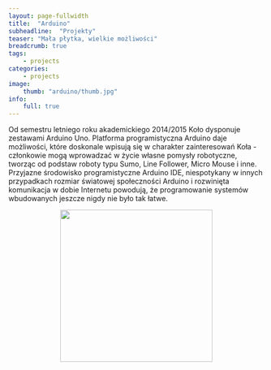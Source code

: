 ```yaml
---
layout: page-fullwidth
title:  "Arduino"
subheadline:  "Projekty"
teaser: "Mała płytka, wielkie możliwości"
breadcrumb: true
tags:
    - projects
categories:
    - projects
image:
    thumb: "arduino/thumb.jpg"
info:
    full: true
---
```


Od semestru letniego roku akademickiego 2014/2015 Koło dysponuje zestawami Arduino Uno.
Platforma programistyczna Arduino daje możliwości, które doskonale wpisują się w charakter zainteresowań Koła - członkowie mogą wprowadzać w życie własne pomysły robotyczne, tworząc od podstaw roboty typu Sumo, Line Follower, Micro Mouse i inne. Przyjazne środowisko programistyczne Arduino IDE, niespotykany w innych przypadkach rozmiar światowej społeczności Arduino i rozwinięta komunikacja w dobie Internetu powodują, że programowanie systemów wbudowanych jeszcze nigdy nie było tak łatwe.

<p><center><img class="text-center" style="height: 300px" src="{{ site.urlimg }}projects/arduino/thumb.jpg"/>
